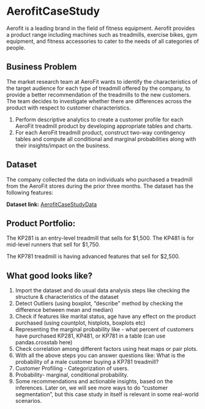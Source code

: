 # AerofitCaseStudy

Aerofit is a leading brand in the field of fitness equipment. Aerofit provides a product range
including machines such as treadmills, exercise bikes, gym equipment, and fitness
accessories to cater to the needs of all categories of people.

## Business Problem

The market research team at AeroFit wants to identify the characteristics of the target
audience for each type of treadmill offered by the company, to provide a better
recommendation of the treadmills to the new customers. The team decides to investigate
whether there are differences across the product with respect to customer characteristics.

1. Perform descriptive analytics to create a customer profile for each AeroFit treadmill
   product by developing appropriate tables and charts.
2. For each AeroFit treadmill product, construct two-way contingency tables and compute
   all conditional and marginal probabilities along with their insights/impact on the
   business.

## Dataset

The company collected the data on individuals who purchased a treadmill from the AeroFit
stores during the prior three months. The dataset has the following features:

**Dataset link:** [AerofitCaseStudyData](https://d2beiqkhq929f0.cloudfront.net/public_assets/assets/000/001/125/original/aerofit_treadmill.csv?1639992749)

## Product Portfolio:

The KP281 is an entry-level treadmill that sells for $1,500.
The KP481 is for mid-level runners that sell for $1,750.

The KP781 treadmill is having advanced features that sell for $2,500.

## What good looks like?

1. Import the dataset and do usual data analysis steps like checking the structure &
   characteristics of the dataset
2. Detect Outliers (using boxplot, “describe” method by checking the difference between
   mean and median)
3. Check if features like marital status, age have any effect on the product purchased (using
   countplot, histplots, boxplots etc)
4. Representing the marginal probability like - what percent of customers have purchased
   KP281, KP481, or KP781 in a table (can use pandas.crosstab here)
5. Check correlation among different factors using heat maps or pair plots.
6. With all the above steps you can answer questions like: What is the probability of a
   male customer buying a KP781 treadmill?
7. Customer Profiling - Categorization of users.
8. Probability- marginal, conditional probability.
9. Some recommendations and actionable insights, based on the inferences.
   Later on, we will see more ways to do “customer segmentation”, but this case study in itself
   is relevant in some real-world scenarios.
